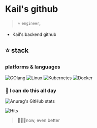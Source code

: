 # Kail's github

>
> :star: `engineer`,   



- Kail's backend github

  


## ⭐ stack
### platforms & languages

![GOlang](https://img.shields.io/badge/Go-000000?style=for-the-badge&logo=go&logoColor=00ADD8)
![Linux](https://img.shields.io/badge/Linux-3a3535.svg?style=for-the-badge&logo=linux&logoColor=FCC624)
![Kubernetes](https://img.shields.io/badge/kubernetes-326CE5.svg?style=for-the-badge&logo=kubernetes&logoColor=white)
![Docker](https://img.shields.io/badge/docker-2496ED.svg?style=for-the-badge&logo=docker&logoColor=white)
   
   


###  🚀 I can do this all day 


 





![Anurag's GitHub stats](https://github-readme-stats.vercel.app/api?username=Kail-cali&&show_icons=true&theme=cobalt)




![Hits](https://hits.seeyoufarm.com/api/count/incr/badge.svg?url=https%3A%2F%2Fgithub.com%Kail-cali&count_bg=%23333532&title_bg=%2342FF74&icon=&icon_color=%23E7E7E7&title=hits&edge_flat=false)

> 🏄🏼‍♂️now, even better
> 






